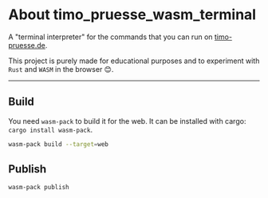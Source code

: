 # About timo_pruesse_wasm_terminal

A "terminal interpreter" for the commands that you can run on [timo-pruesse.de](https://timo-pruesse.de/).

This project is purely made for educational purposes and to experiment with `Rust` and `WASM` in the browser 😊.

-----

## Build

You need `wasm-pack` to build it for the web.
It can be installed with cargo: `cargo install wasm-pack`.

```bash
wasm-pack build --target=web
```

## Publish

```bash
wasm-pack publish
```
